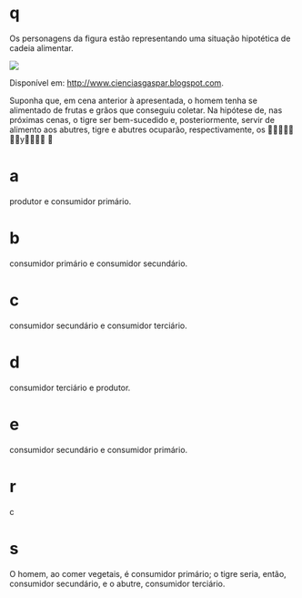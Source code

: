 # q
Os personagens da figura estão representando uma situação hipotética de cadeia alimentar.

![](https://firebasestorage.googleapis.com/v0/b/firebase-enemio.appspot.com/o/questoes%2F903%2F2e92f917-a511-c2ab-e285-bbf04bf27a66.png?alt=media\&token=ff34d51c-8cfd-4637-9822-0265a100110f)

Disponível em: http://www.cienciasgaspar.blogspot.com.

Suponha que, em cena anterior à apresentada, o homem tenha se alimentado de frutas e grãos que conseguiu coletar. Na hipótese de, nas próximas cenas, o tigre ser bem-sucedido e, posteriormente, servir de alimento aos abutres, tigre e abutres ocuparão, respectivamente, os  y 

# a
produtor e consumidor primário.

# b
consumidor primário e consumidor secundário.

# c
consumidor secundário e consumidor terciário.

# d
consumidor terciário e produtor.

# e
consumidor secundário e consumidor primário.

# r
c

# s
O homem, ao comer vegetais, é consumidor primário; o tigre seria, então, consumidor secundário, e o abutre, consumidor terciário.
